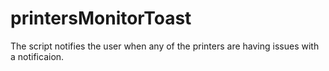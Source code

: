 # printersMonitorToast
The script notifies the user when any of the printers are having issues with a notificaion.
